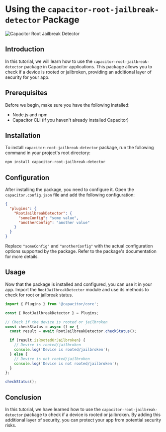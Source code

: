 # Using the `capacitor-root-jailbreak-detector` Package

![Capacitor Root Jailbreak Detector](https://example.com/image.png)

## Introduction
In this tutorial, we will learn how to use the `capacitor-root-jailbreak-detector` package in Capacitor applications. This package allows you to check if a device is rooted or jailbroken, providing an additional layer of security for your app.

## Prerequisites
Before we begin, make sure you have the following installed:

- Node.js and npm
- Capacitor CLI (if you haven't already installed Capacitor)

## Installation
To install `capacitor-root-jailbreak-detector` package, run the following command in your project's root directory:

```bash
npm install capacitor-root-jailbreak-detector
```

## Configuration
After installing the package, you need to configure it. Open the `capacitor.config.json` file and add the following configuration:

```json
{
  "plugins": {
    "RootJailbreakDetector": {
      "someConfig": "some value",
      "anotherConfig": "another value"
    }
  }
}
```

Replace `"someConfig"` and `"anotherConfig"` with the actual configuration options supported by the package. Refer to the package's documentation for more details.

## Usage
Now that the package is installed and configured, you can use it in your app. Import the `RootJailbreakDetector` module and use its methods to check for root or jailbreak status.

```typescript
import { Plugins } from '@capacitor/core';

const { RootJailbreakDetector } = Plugins;

// Check if the device is rooted or jailbroken
const checkStatus = async () => {
  const result = await RootJailbreakDetector.checkStatus();

  if (result.isRootedOrJailbroken) {
    // Device is rooted/jailbroken
    console.log('Device is rooted/jailbroken');
  } else {
    // Device is not rooted/jailbroken
    console.log('Device is not rooted/jailbroken');
  }
};

checkStatus();
```

## Conclusion
In this tutorial, we have learned how to use the `capacitor-root-jailbreak-detector` package to check if a device is rooted or jailbroken. By adding this additional layer of security, you can protect your app from potential security risks.